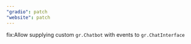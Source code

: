 ```yaml
---
"gradio": patch
"website": patch
---
```


fix:Allow supplying custom `gr.Chatbot` with events to `gr.ChatInterface`
